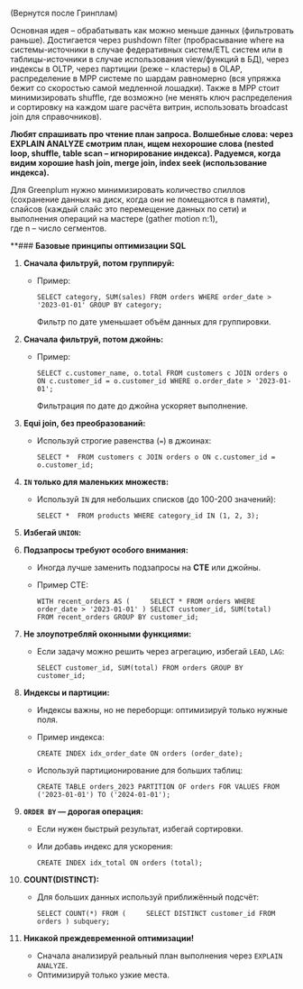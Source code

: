(Вернутся после Гринплам)

Основная идея – обрабатывать как можно меньше данных (фильтровать раньше). Достигается через pushdown filter (пробрасывание where на системы-источники в случае федеративных систем/ETL систем или в таблицы-источники в случае использования view/функций в БД), через индексы в OLTP, через партиции (реже – кластеры) в OLAP, распределение в MPP системе по шардам равномерно (вся упряжка бежит со скоростью самой медленной лошадки). Также в MPP стоит минимизировать shuffle, где возможно (не менять ключ распределения и сортировку на каждом шаге расчёта витрин, использовать broadcast join для справочников).

  
**Любят спрашивать про чтение план запроса. Волшебные слова: через EXPLAIN ANALYZE смотрим план, ищем нехорошие слова (nested loop, shuffle, table scan – игнорирование индекса). Радуемся, когда видим хорошие hash join, merge join, index seek (использование индекса).**

  
Для Greenplum нужно минимизировать количество спиллов (сохранение данных на диск, когда они не помещаются в памяти), слайсов (каждый слайс это перемещение данных по сети) и выполнения операций на мастере (gather motion n:1),  
где n – число сегментов.

**### **Базовые принципы оптимизации SQL**

1. **Сначала фильтруй, потом группируй:**
    
    - Пример:
        
        
        `SELECT category, SUM(sales) FROM orders WHERE order_date > '2023-01-01' GROUP BY category;`
        
        Фильтр по дате уменьшает объём данных для группировки.
2. **Сначала фильтруй, потом джойнь:**
    
    - Пример:
        
        
        `SELECT c.customer_name, o.total FROM customers c JOIN orders o ON c.customer_id = o.customer_id WHERE o.order_date > '2023-01-01';`
        
        Фильтрация по дате до джойна ускоряет выполнение.
3. **Equi join, без преобразований:**
    
    - Используй строгие равенства (`=`) в джоинах:
        
        
        `SELECT *  FROM customers c JOIN orders o ON c.customer_id = o.customer_id;`
        
4. **`IN` только для маленьких множеств:**
    
    - Используй `IN` для небольших списков (до 100-200 значений):

        `SELECT *  FROM products WHERE category_id IN (1, 2, 3);`
        
5. **Избегай `UNION`:**
        
6. **Подзапросы требуют особого внимания:**
    
    - Иногда лучше заменить подзапросы на **CTE** или джойны.
    - Пример CTE:
        
        `WITH recent_orders AS (     SELECT * FROM orders WHERE order_date > '2023-01-01' ) SELECT customer_id, SUM(total)  FROM recent_orders GROUP BY customer_id;`
        
7. **Не злоупотребляй оконными функциями:**
    
    - Если задачу можно решить через агрегацию, избегай `LEAD`, `LAG`:
        
        `SELECT customer_id, SUM(total) FROM orders GROUP BY customer_id;`
        
8. **Индексы и партиции:**
    
    - Индексы важны, но не переборщи: оптимизируй только нужные поля.
    - Пример индекса:
        
        
        `CREATE INDEX idx_order_date ON orders (order_date);`
        
    - Используй партиционирование для больших таблиц:
        
        `CREATE TABLE orders_2023 PARTITION OF orders FOR VALUES FROM ('2023-01-01') TO ('2024-01-01');`
        
9. **`ORDER BY` — дорогая операция:**
    
    - Если нужен быстрый результат, избегай сортировки.
    - Или добавь индекс для ускорения:
        
        `CREATE INDEX idx_total ON orders (total);`
        
10. **COUNT(DISTINCT):**
    
    - Для больших данных используй приближённый подсчёт:
        
        `SELECT COUNT(*) FROM (     SELECT DISTINCT customer_id FROM orders ) subquery;`
        
11. **Никакой преждевременной оптимизации!**
    
    - Сначала анализируй реальный план выполнения через `EXPLAIN ANALYZE`.
    - Оптимизируй только узкие места.
